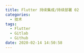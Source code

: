 ```yaml
---
title: Flutter 持续集成/持续部署 02
categories:
  - 技术
tags:
  - Flutter
  - Gitlab
  - Github
date: 2020-02-14 14:50:58
---
```

